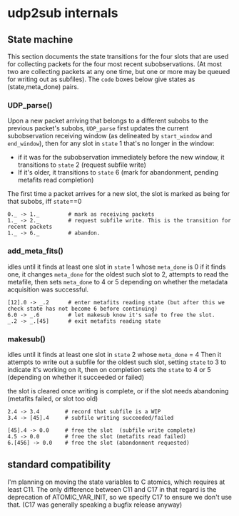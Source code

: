
# udp2sub internals

## State machine

This section documents the state transitions for the four slots that are used for collecting packets for the four
most recent subobservations.  (At most two are collecting packets at any one time, but one or more may be queued for
writing out as subfiles). The `code` boxes below give states as (state,meta_done) pairs.

### UDP_parse()

Upon a new packet arriving that belongs to a different subobs to the previous packet's subobs,
`UDP_parse` first updates the current subobservation receiving window (as delineated by `start_window`
and `end_window`),
 then for any slot in `state` 1 that's no longer in the window:
- if it was for the subobservation immediately before the new window, it transitions to `state` 2 (request subfile write)
- If it's older, it transitions to `state` 6 (mark for abandonment, pending metafits read completion)

The first time a packet arrives for a new slot, the slot is marked as being for that subobs, iff `state`==0


```
0._ -> 1._         # mark as receiving packets
1._ -> 2._         # request subfile write. This is the transition for recent packets
1._ -> 6._         # abandon.
```

### add_meta_fits()

idles until it finds at least one slot in `state` 1 whose `meta_done` is 0
if it finds one, it changes `meta_done` for the oldest such slot to 2, attempts
to read the metafile, then sets `meta_done` to 4 or 5 depending on whether the
metadata acquisition was successful.

```
[12].0 -> _.2      # enter metafits reading state (but after this we check state has not become 6 before continuing)
6.0 -> _.6         # let makesub know it's safe to free the slot.
_.2 -> _.[45]      # exit metafits reading state
```

### makesub()
idles until it finds at least one slot in `state` 2 whose `meta_done` = 4
Then it attempts to write out a subfile for the oldest such slot, setting `state` to 3
to indicate it's working on it, then on completion
sets the `state` to 4 or 5 (depending on whether it succeeded or failed)

the slot is cleared once writing is complete, or if the slot needs abandoning
(metafits failed, or slot too old)

```
2.4 -> 3.4        # record that subfile is a WIP
3.4 -> [45].4     # subfile writing succeeded/failed
                  
[45].4 -> 0.0     # free the slot  (subfile write complete)
4.5 -> 0.0        # free the slot (metafits read failed)
6.[456] -> 0.0    # free the slot (abandonment requested)
```

## standard compatibility

I'm planning on moving the state variables to C atomics, which requires at least C11.
The only difference between C11 and C17 in that regard is the deprecation of ATOMIC_VAR_INIT,
so we specify C17 to ensure we don't use that.
(C17 was generally speaking a bugfix release anyway)

